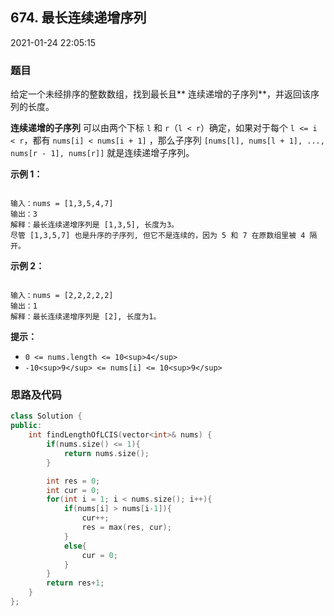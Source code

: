 ## 674. 最长连续递增序列

2021-01-24 22:05:15

### 题目

给定一个未经排序的整数数组，找到最长且** 连续递增的子序列**，并返回该序列的长度。

**连续递增的子序列** 可以由两个下标 ``l`` 和 ``r``（``l < r``）确定，如果对于每个 ``l <= i < r``，都有 ``nums[i] < nums[i + 1]`` ，那么子序列 ``[nums[l], nums[l + 1], ..., nums[r - 1], nums[r]]`` 就是连续递增子序列。

 

**示例 1：**

```

输入：nums = [1,3,5,4,7]
输出：3
解释：最长连续递增序列是 [1,3,5], 长度为3。
尽管 [1,3,5,7] 也是升序的子序列, 但它不是连续的，因为 5 和 7 在原数组里被 4 隔开。
```

**示例 2：**

```

输入：nums = [2,2,2,2,2]
输出：1
解释：最长连续递增序列是 [2], 长度为1。
```

 

**提示：**


- ``0 <= nums.length <= 10<sup>4</sup>``
- ``-10<sup>9</sup> <= nums[i] <= 10<sup>9</sup>``



### 思路及代码

```cpp
class Solution {
public:
    int findLengthOfLCIS(vector<int>& nums) {
        if(nums.size() <= 1){
            return nums.size();
        }

        int res = 0;
        int cur = 0;
        for(int i = 1; i < nums.size(); i++){
            if(nums[i] > nums[i-1]){
                cur++;
                res = max(res, cur);
            }
            else{
                cur = 0;
            }
        }
        return res+1;
    }
};
```